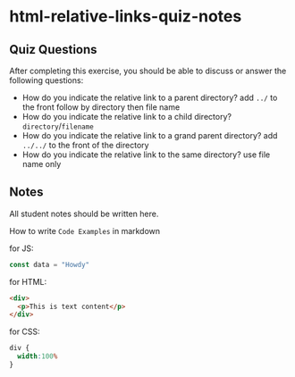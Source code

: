 # html-relative-links-quiz-notes

## Quiz Questions

After completing this exercise, you should be able to discuss or answer the following questions:

- How do you indicate the relative link to a parent directory?
add `../` to the front follow by directory then file name
- How do you indicate the relative link to a child directory?
`directory`/`filename`
- How do you indicate the relative link to a grand parent directory?
add `../../` to the front of the directory
- How do you indicate the relative link to the same directory?
use file name only

## Notes

All student notes should be written here.


How to write `Code Examples` in markdown

for JS:
```javascript
const data = "Howdy"
```

for HTML:
```html
<div>
  <p>This is text content</p>
</div>
```

for CSS:
```css
div {
  width:100%
}
```
